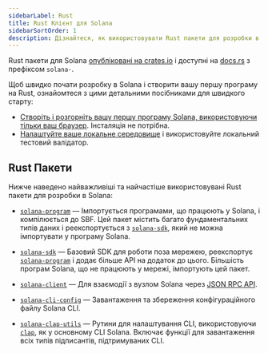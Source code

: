 ```yaml
---
sidebarLabel: Rust
title: Rust Клієнт для Solana
sidebarSortOrder: 1
description: Дізнайтеся, як використовувати Rust пакети для розробки в Solana.
---
```


Rust пакети для Solana
[опубліковані на crates.io](https://crates.io/search?q=solana-) і доступні на
[docs.rs](https://docs.rs/releases/search?query=solana-) з префіксом `solana-`.

<Callout title="Hello World: Початок роботи з розробкою Solana">

Щоб швидко почати розробку в Solana і створити вашу першу програму на Rust,
ознайомтеся з цими детальними посібниками для швидкого старту:

- [Створіть і розгорніть вашу першу програму Solana, використовуючи тільки ваш браузер](/content/guides/getstarted/hello-world-in-your-browser.md).
  Інсталяція не потрібна.
- [Налаштуйте ваше локальне середовище](/docs/uk/intro/installation) і
  використовуйте локальний тестовий валідатор.

</Callout>

## Rust Пакети

Нижче наведено найважливіші та найчастіше використовувані Rust пакети для
розробки в Solana:

- [`solana-program`] &mdash; Імпортується програмами, що працюють у Solana, і
  компілюється до SBF. Цей пакет містить багато фундаментальних типів даних і
  реекспортується з [`solana-sdk`], який не можна імпортувати у програму Solana.

- [`solana-sdk`] &mdash; Базовий SDK для роботи поза мережею, реекспортує
  [`solana-program`] і додає більше API на додаток до цього. Більшість програм
  Solana, що не працюють у мережі, імпортують цей пакет.

- [`solana-client`] &mdash; Для взаємодії з вузлом Solana через
  [JSON RPC API](/docs/uk/rpc).

- [`solana-cli-config`] &mdash; Завантаження та збереження конфігураційного
  файлу Solana CLI.

- [`solana-clap-utils`] &mdash; Рутини для налаштування CLI, використовуючи
  [`clap`], як у основному CLI Solana. Включає функції для завантаження всіх
  типів підписантів, підтримуваних CLI.

[`solana-program`]: https://docs.rs/solana-program
[`solana-sdk`]: https://docs.rs/solana-sdk
[`solana-client`]: https://docs.rs/solana-client
[`solana-cli-config`]: https://docs.rs/solana-cli-config
[`solana-clap-utils`]: https://docs.rs/solana-clap-utils
[`clap`]: https://docs.rs/clap
